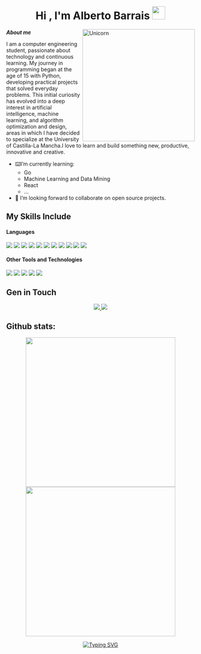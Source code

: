 <h1 align="center"><b>Hi , I'm  Alberto Barrais </b><img src="https://media.giphy.com/media/hvRJCLFzcasrR4ia7z/giphy.gif" width="35"></h1>
<!--  -->
<img align="right" width=300px alt="Unicorn" src="https://media.giphy.com/media/QDjpIL6oNCVZ4qzGs7/giphy.gif?cid=790b76116t3xmoq3zb1ortqhuhu6rprnmt05j0ej8bc29seg&ep=v1_gifs_search&rid=giphy.gif&ct=g" />

***About me***

I am a computer engineering student, passionate about technology and continuous learning. My journey in programming began at the age of 15 with Python, developing practical projects that solved everyday problems. This initial curiosity has evolved into a deep interest in artificial intelligence, machine learning, and algorithm optimization and design, areas in which I have decided to specialize at the University of Castilla-La Mancha.I love to learn and build something new, productive, innovative and creative.
- ⌨️I’m currently learning: 
  - Go
  - Machine Learning and Data Mining
  - React
  - ...
- 👐 I’m looking forward to collaborate on open source projects.
## My Skills Include

<h4> Languages </h4>
<span> 
  <img src= "https://img.shields.io/badge/go-%2300ADD8.svg?style=for-the-badge&logo=go&logoColor=white">
  <img src="https://img.shields.io/badge/python-3670A0?style=for-the-badge&logo=python&logoColor=ffdd54">
  <img src="https://img.shields.io/badge/HTML5-E34F26?style=for-the-badge&logo=html5&logoColor=white">
  <img src="https://img.shields.io/badge/CSS3-1572B6?style=for-the-badge&logo=css3&logoColor=white">
  <img src="https://img.shields.io/badge/JavaScript-F7DF1E?style=for-the-badge&logo=javascript&logoColor=black">
  <img src="https://img.shields.io/badge/astro-%232C2052.svg?style=for-the-badge&logo=astro&logoColor=white">
  <img src="https://img.shields.io/badge/Java-ED8B00?style=for-the-badge&logo=java&logoColor=white">
  <img src="https://img.shields.io/badge/C-00599C?style=for-the-badge&logo=c&logoColor=white">
  <img src= "https://img.shields.io/badge/c%23-%23239120.svg?style=for-the-badge&logo=csharp&logoColor=white">
  <img src="https://img.shields.io/badge/Haskell-blue?style=for-the-badge&logo=haskell&logoColor=white">
  <img src="https://img.shields.io/badge/Prolog-5e5086?style=for-the-badge&logo=prolog&logoColor=white">
  



</span>


<h4> Other Tools and Technologies </h4>
<span>
  <img src="https://img.shields.io/badge/Git-F05032?style=for-the-badge&logo=git&logoColor=white">
  <img src="https://img.shields.io/badge/Visual%20Studio%20Code-0078d7.svg?style=for-the-badge&logo=visual-studio-code&logoColor=white">
  <img src="https://img.shields.io/badge/docker-%230db7ed.svg?style=for-the-badge&logo=docker&logoColor=white">
  <img src="https://img.shields.io/badge/postgres-%23316192.svg?style=for-the-badge&logo=postgresql&logoColor=white">
  <img src="https://img.shields.io/badge/MySQL-00000F?style=for-the-badge&logo=mysql&logoColor=white">




</span>

## Gen in Touch
<div align="center">
<a href="mailto:albertobarraistrabajos@gmail.com">
  <img src="https://img.shields.io/badge/Gmail-D14836?style=for-the-badge&logo=gmail&logoColor=white">
</a>
 <a href= "https://www.linkedin.com/in/alberto-barrais-bellerin/">
    <img src="https://img.shields.io/badge/linkedin-%230077B5.svg?style=for-the-badge&logo=linkedin&logoColor=white">
 </a>
</div>

<h2>Github stats:</h2>

<div align="center">
  <a href="https://github.com/Elanza-48">
    <img src="https://github-readme-stats.vercel.app/api?username=alberto-is&show_icons=true&theme=tokyonight&hide_border=true&locale=en" width="400px">
  </a>
  <a href="https://github.com/Elanza-48">
    <img src="https://github-readme-streak-stats.herokuapp.com/?user=alberto-is&theme=material-palenight" width="400px">
  </a>
</div>

<div style="text-align: center;">
<p align="center">
<a href="https://git.io/typing-svg"><img src="https://readme-typing-svg.demolab.com?font=Fira+Code&pause=1000&color=9f00ffC&center=true&vCenter=true&random=false&width=435&lines=Data Science;Machine Learning" alt="Typing SVG" /></a>
</p>
</div>
